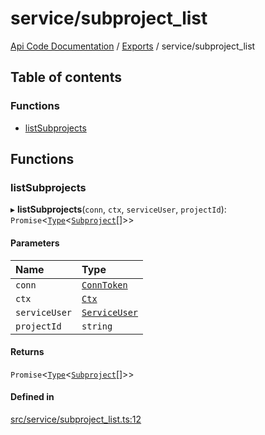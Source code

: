 # service/subproject\_list
[Api Code Documentation](../README.md) / [Exports](../modules.md) / service/subproject\_list

## Table of contents

### Functions

- [listSubprojects](service_subproject_list.md#listsubprojects)

## Functions

### listSubprojects

▸ **listSubprojects**(`conn`, `ctx`, `serviceUser`, `projectId`): `Promise`\<[`Type`](result.md#type)\<[`Subproject`](../interfaces/service_domain_workflow_subproject.Subproject.md)[]\>\>

#### Parameters

| Name | Type |
| :------ | :------ |
| `conn` | [`ConnToken`](service_conn.md#conntoken) |
| `ctx` | [`Ctx`](../interfaces/lib_ctx.Ctx.md) |
| `serviceUser` | [`ServiceUser`](../interfaces/service_domain_organization_service_user.ServiceUser.md) |
| `projectId` | `string` |

#### Returns

`Promise`\<[`Type`](result.md#type)\<[`Subproject`](../interfaces/service_domain_workflow_subproject.Subproject.md)[]\>\>

#### Defined in

[src/service/subproject_list.ts:12](https://github.com/openkfw/TruBudget/blob/92640998/api/src/service/subproject_list.ts#L12)

